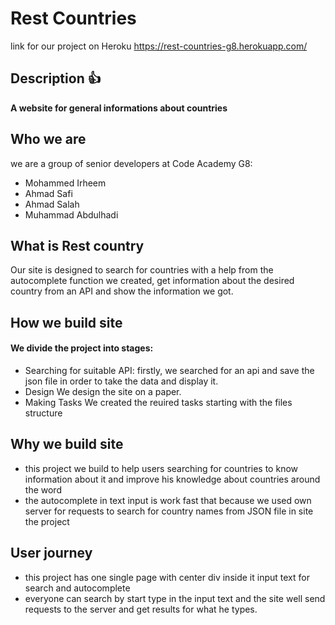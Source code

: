 # Rest Countries
link for our project on Heroku https://rest-countries-g8.herokuapp.com/

## Description :+1: 
  **A website for general informations about countries**

## Who we are ##
we are a group of senior developers at Code Academy G8:
* Mohammed Irheem
* Ahmad Safi
* Ahmad Salah
* Muhammad Abdulhadi
 
## What is Rest country
  Our site is designed to search for countries with a help from the autocomplete function we created, get information about the desired country from an API and show the information we got.

## How we build site ##
#### We divide the project into stages:
* Searching for suitable API:
 firstly, we searched for an api and save the json file in order to take the data and display it.
 * Design
 We design the site on a paper.
* Making Tasks
We created the reuired tasks starting with the files structure

## Why we build site ##
- this project we build to help users searching for countries to know information about it and improve his knowledge about countries around the word
- the autocomplete in text input is work fast that because we used own server for requests to search for country names from JSON file in site the project

## User journey ##
- this project has one single page with center div inside it input text for search and autocomplete
-  everyone can search by start type in the input text and the site well send requests to the server and get results for what he types.